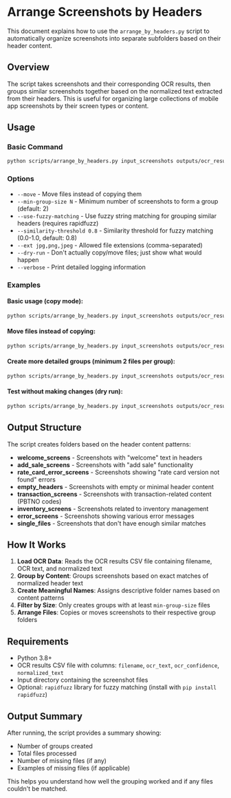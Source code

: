 # Arrange Screenshots by Headers

This document explains how to use the `arrange_by_headers.py` script to automatically organize screenshots into separate subfolders based on their header content.

## Overview

The script takes screenshots and their corresponding OCR results, then groups similar screenshots together based on the normalized text extracted from their headers. This is useful for organizing large collections of mobile app screenshots by their screen types or content.

## Usage

### Basic Command

```bash
python scripts/arrange_by_headers.py input_screenshots outputs/ocr_results.csv outputs/arranged_by_headers
```

### Options

- `--move` - Move files instead of copying them
- `--min-group-size N` - Minimum number of screenshots to form a group (default: 2)
- `--use-fuzzy-matching` - Use fuzzy string matching for grouping similar headers (requires rapidfuzz)
- `--similarity-threshold 0.8` - Similarity threshold for fuzzy matching (0.0-1.0, default: 0.8)
- `--ext jpg,png,jpeg` - Allowed file extensions (comma-separated)
- `--dry-run` - Don't actually copy/move files; just show what would happen
- `--verbose` - Print detailed logging information

### Examples

#### Basic usage (copy mode):
```bash
python scripts/arrange_by_headers.py input_screenshots outputs/ocr_results.csv outputs/arranged_by_headers
```

#### Move files instead of copying:
```bash
python scripts/arrange_by_headers.py input_screenshots outputs/ocr_results.csv outputs/arranged_by_headers --move
```

#### Create more detailed groups (minimum 2 files per group):
```bash
python scripts/arrange_by_headers.py input_screenshots outputs/ocr_results.csv outputs/arranged_by_headers --min-group-size 2 --verbose
```

#### Test without making changes (dry run):
```bash
python scripts/arrange_by_headers.py input_screenshots outputs/ocr_results.csv outputs/arranged_by_headers --dry-run --verbose
```

## Output Structure

The script creates folders based on the header content patterns:

- **welcome_screens** - Screenshots with "welcome" text in headers
- **add_sale_screens** - Screenshots with "add sale" functionality
- **rate_card_error_screens** - Screenshots showing "rate card version not found" errors
- **empty_headers** - Screenshots with empty or minimal header content
- **transaction_screens** - Screenshots with transaction-related content (PBTNO codes)
- **inventory_screens** - Screenshots related to inventory management
- **error_screens** - Screenshots showing various error messages
- **single_files** - Screenshots that don't have enough similar matches

## How It Works

1. **Load OCR Data**: Reads the OCR results CSV file containing filename, OCR text, and normalized text
2. **Group by Content**: Groups screenshots based on exact matches of normalized header text
3. **Create Meaningful Names**: Assigns descriptive folder names based on content patterns
4. **Filter by Size**: Only creates groups with at least `min-group-size` files
5. **Arrange Files**: Copies or moves screenshots to their respective group folders

## Requirements

- Python 3.8+
- OCR results CSV file with columns: `filename`, `ocr_text`, `ocr_confidence`, `normalized_text`
- Input directory containing the screenshot files
- Optional: `rapidfuzz` library for fuzzy matching (install with `pip install rapidfuzz`)

## Output Summary

After running, the script provides a summary showing:
- Number of groups created
- Total files processed
- Number of missing files (if any)
- Examples of missing files (if applicable)

This helps you understand how well the grouping worked and if any files couldn't be matched.
